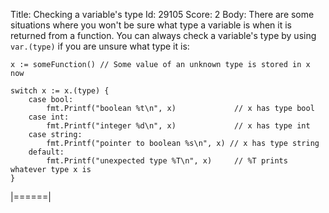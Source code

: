 Title: Checking a variable's type
Id: 29105
Score: 2
Body:
There are some situations where you won't be sure what type a variable is when it is returned from a function. You can always check a variable's type by using `var.(type)` if you are unsure what type it is:

```
x := someFunction() // Some value of an unknown type is stored in x now

switch x := x.(type) {
    case bool:
        fmt.Printf("boolean %t\n", x)             // x has type bool
    case int:
        fmt.Printf("integer %d\n", x)             // x has type int
    case string:
        fmt.Printf("pointer to boolean %s\n", x) // x has type string
    default:
        fmt.Printf("unexpected type %T\n", x)     // %T prints whatever type x is
}
```
|======|
